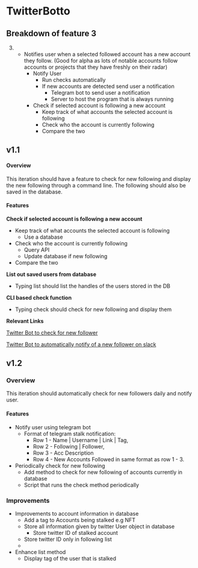 # TwitterBotto

## Breakdown of feature 3

3. * Notifies user when a selected followed account has a new account they follow. (Good for alpha as lots of notable accounts follow accounts or projects that they have freshly on their radar)
     * Notify User
       * Run checks automatically
       * If new accounts are detected send user a notification
         * Telegram bot to send user a notification
         * Server to host the program that is always running
     * Check if selected account is following a new account
       * Keep track of what accounts the selected account is following
       * Check who the account is currently following
       * Compare the two

## v1.1

#### Overview

This iteration should have a feature to check for new following and display the new following through a command line. The following should also be saved in the database.

#### Features

**Check if selected account is following a new account**

* Keep track of what accounts the selected account is following
  * Use a database
* Check who the account is currently following
  * Query API
  * Update database if new following
* Compare the two

**List out saved users from database**

* Typing list should list the handles of the users stored in the DB

**CLI based check function**

* Typing check should check for new following and display them

**Relevant Links**

[Twitter Bot to check for new follower](https://gist.github.com/0a6e92911c206bb72232)

[Twitter Bot to automatically notify of a new follower on slack](https://gist.github.com/raspberrycoulis/f8e2b648479aa779074d1baccb235a35)

## v1.2

### Overview

This iteration should automatically check for new followers daily and notify user.

#### Features

* Notify user using telegram bot
  * Format of telegram stalk notification:
    * Row 1 - Name | Username | Link | Tag, 
    * Row 2 - Following | Follower, 
    * Row 3 - Acc Description
    * Row 4 - New Accounts Followed in same format as row 1 - 3.
* Periodically check for new following
  * Add method to check for new following of accounts currently in database
  * Script that runs the check method periodically

### Improvements

* Improvements to account information in database
  * Add a tag to Accounts being stalked e.g NFT
  * Store all information given by twitter User object in database
    * Store twitter ID of stalked account
  * Store twitter ID only in following list
  * 
* Enhance list method
  * Display tag of the user that is stalked


